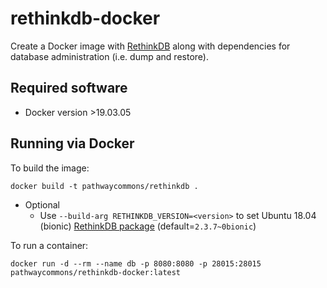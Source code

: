 # rethinkdb-docker

Create a Docker image with [RethinkDB](https://rethinkdb.com/) along with dependencies for database administration (i.e. dump and restore).

## Required software

  - Docker version >19.03.05

## Running via Docker

To build the image:

`docker build -t pathwaycommons/rethinkdb .`

  - Optional
    - Use `--build-arg RETHINKDB_VERSION=<version>` to set Ubuntu 18.04 (bionic) [RethinkDB package](https://download.rethinkdb.com/apt/dists/bionic/main/binary-amd64/) (default=`2.3.7~0bionic`)

To run a container:

`docker run -d --rm --name db -p 8080:8080 -p 28015:28015 pathwaycommons/rethinkdb-docker:latest`





